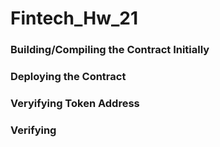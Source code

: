 # Fintech_Hw_21

### Building/Compiling the Contract Initially

### Deploying the Contract 

### Veryifying Token Address

### Verifying 
